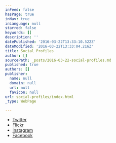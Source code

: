 ```yaml
---
inFeed: false
hasPage: true
inNav: true
inLanguage: null
starred: false
keywords: []
description: ''
datePublished: '2016-03-22T13:33:10.522Z'
dateModified: '2016-03-22T13:33:04.216Z'
title: Social Profiles
author: []
sourcePath: _posts/2016-03-22-social-profiles.md
published: true
authors: []
publisher:
  name: null
  domain: null
  url: null
  favicon: null
url: social-profiles/index.html
_type: WebPage

---
```

* [Twitter][0]
* [Flickr][1]
* [Instagram][2]
* [Facebook][3]

[0]: http://twitter.com/dunos
[1]: https://www.flickr.com/photos/danieldurrans/
[2]: https://www.instagram.com/dunos/
[3]: https://www.facebook.com/danieldurrans